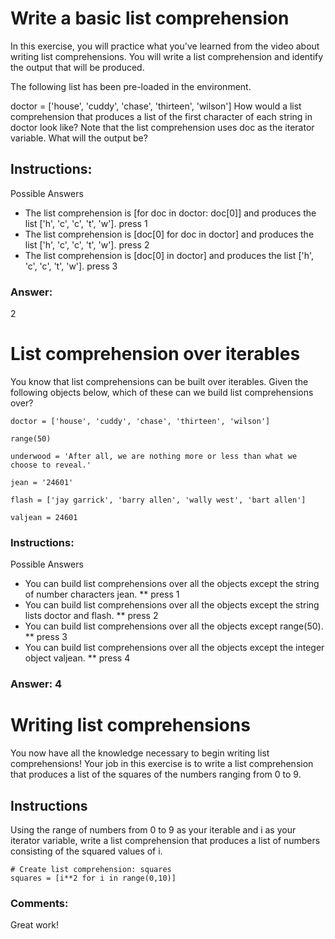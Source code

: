 # Write a basic list comprehension
In this exercise, you will practice what you've learned from the video about writing list comprehensions. You will write a list comprehension and identify the output that will be produced.

The following list has been pre-loaded in the environment.

doctor = ['house', 'cuddy', 'chase', 'thirteen', 'wilson']
How would a list comprehension that produces a list of the first character of each string in doctor look like? Note that the list comprehension uses doc as the iterator variable. What will the output be?

## Instructions:
Possible Answers  <br />
* The list comprehension is [for doc in doctor: doc[0]] and produces the list ['h', 'c', 'c', 't', 'w'].
press 1
* The list comprehension is [doc[0] for doc in doctor] and produces the list ['h', 'c', 'c', 't', 'w'].
press 2
* The list comprehension is [doc[0] in doctor] and produces the list ['h', 'c', 'c', 't', 'w'].
press 3

### Answer: 
2

# List comprehension over iterables
You know that list comprehensions can be built over iterables. Given the following objects below, which of these can we build list comprehensions over?
```
doctor = ['house', 'cuddy', 'chase', 'thirteen', 'wilson']

range(50)

underwood = 'After all, we are nothing more or less than what we choose to reveal.'

jean = '24601'

flash = ['jay garrick', 'barry allen', 'wally west', 'bart allen']

valjean = 24601
```

### Instructions:
Possible Answers  <br />
* You can build list comprehensions over all the objects except the string of number characters jean.
** press 1
* You can build list comprehensions over all the objects except the string lists doctor and flash.
** press 2
* You can build list comprehensions over all the objects except range(50).
** press 3
* You can build list comprehensions over all the objects except the integer object valjean.
** press 4

### Answer: 4

# Writing list comprehensions
You now have all the knowledge necessary to begin writing list comprehensions! Your job in this exercise is to write a list comprehension that produces a list of the squares of the numbers ranging from 0 to 9.

## Instructions
Using the range of numbers from 0 to 9 as your iterable and i as your iterator variable, write a list comprehension that produces a list of numbers consisting of the squared values of i.

```{python}
# Create list comprehension: squares
squares = [i**2 for i in range(0,10)]
```
### Comments:
Great work!
